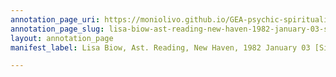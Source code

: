 ```yaml
---
annotation_page_uri: https://moniolivo.github.io/GEA-psychic-spirituality-recordings/annotations/lisa-biow-ast-reading-new-haven-1982-january-03-side-a--canvas-1-transcript.json
annotation_page_slug: lisa-biow-ast-reading-new-haven-1982-january-03-side-a--canvas-1-transcript
layout: annotation_page
manifest_label: Lisa Biow, Ast. Reading, New Haven, 1982 January 03 [Side A]

---
```

